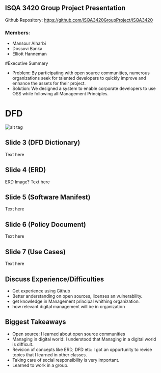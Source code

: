 ## ISQA 3420 Group Project Presentation
Github Repository: https://github.com/ISQA3420GroupProject/ISQA3420

### Members:
* Mansour Alharbi
* Dossovi Banka
* Elliott Hanneman

#Executive Summary
* Problem: By participating with open source communities, numerous organizations seek for talented developers to quickly improve and enhance the assets for their project.
* Solution: We designed a system to enable corporate developers to use OSS while following all Management Principles.

# DFD
![alt tag](http://i.imgur.com/HUD9cS8.png)
  
## Slide 3 (DFD Dictionary)

  Text here
  
## Slide 4 (ERD)

  ERD Image?
  Text here
  
## Slide 5 (Software Manifest)

  Text here
  
## Slide 6 (Policy Document)

  Text here
  
## Slide 7 (Use Cases)

  Text here

## Discuss Experience/Difficulties

 - Get experience using Github 
 - Better anderstanding on open sources, licenses an vulnerability.
 - get knowledge in Management principal whithing organization.
 - how relevant digital management will be in organization 
  
## Biggest Takeaways

* Open source: I learned about open source communities
* Managing in digital world: I understood that Managing in a digital world is difficult.
* Revision of concepts like ERD, DFD etc: I got an opportunity to revise topics that I learned in other classes.
* Taking care of social responsibility is very important.
* Learned to work in a group.
